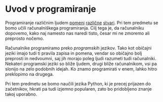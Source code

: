 # Uvod v programiranje

Programiranje različnim ljudem [pomeni](https://sl.wikipedia.org/wiki/Nevrolingvistično_programiranje) [različne](https://sl.wikipedia.org/wiki/Linearno_programiranje) [stvari](https://en.wikipedia.org/wiki/Broadcast_programming). Pri tem predmetu se bomo učili računalniškega programiranja. Cilj tega je, da računalniku dopovemo, kako naj namesto nas naredi tisto, česar mi ne zmoremo ali preprosto nočemo.

Računalnike programiramo preko _programskih_ jezikov. Tako kot običajni jeziki imajo tudi ti pravila zapisa in pomena, vendar so običajno bolj preprosti in nedvoumni, saj jih morajo poleg ljudi razumeti tudi računalniki. Nekateri programski jeziki so bliže ljudem, drugi bliže računalnikom, vsi pa slonijo na zelo podobnih idejah. Ko znamo programirati v enem, lahko hitro preklopimo na drugega.

Pri tem predmetu se bomo naučili jezika Python, ki je precej prijazen do začetnikov, hkrati pa tudi izjemno popularen, zato bo pridobljeno znanje takoj uporabno.
